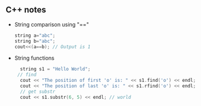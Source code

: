 ## C++ notes

- String comparison using "=="
  ```c++
  string a="abc";
  string b="abc";
  cout<<(a==b); // Output is 1
  ```
- String functions
  ```c++
    string s1 = "Hello World";
   // find
    cout << "The position of first 'o' is: " << s1.find('o') << endl; // 4
    cout << "The position of last 'o' is: " << s1.rfind('o') << endl; // 7
    // get substr
    cout << s1.substr(6, 5) << endl; // world
  ```
